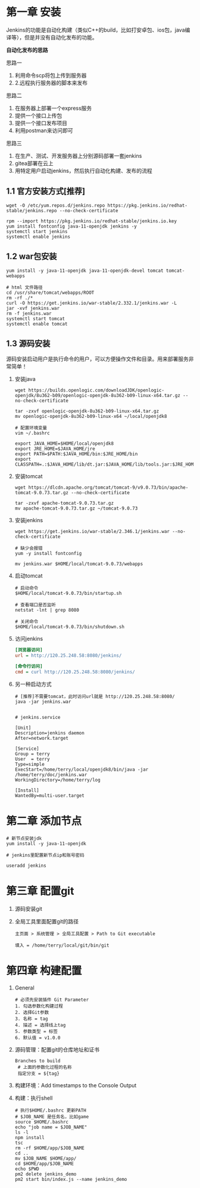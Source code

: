 # 第一章 安装

Jenkins的功能是自动化构建（类似C++的build，比如打安卓包、ios包，java编译等），但是并没有自动化发布的功能。



**自动化发布的思路**

思路一

1. 利用命令scp将包上传到服务器 
2. 2.远程执行服务器的脚本来发布



思路二

1. 在服务器上部署一个express服务
2. 提供一个接口上传包
3. 提供一个接口发布项目
4. 利用postman来访问即可



思路三

1. 在生产、测试、开发服务器上分别源码部署一套jenkins
2. gitea部署在云上
3. 用特定用户启动jenkins，然后执行自动化构建、发布的流程



## 1.1 官方安装方式[推荐]

```shell
wget -O /etc/yum.repos.d/jenkins.repo https://pkg.jenkins.io/redhat-stable/jenkins.repo --no-check-certificate

rpm --import https://pkg.jenkins.io/redhat-stable/jenkins.io.key
yum install fontconfig java-11-openjdk jenkins -y
systemctl start jenkins
systemctl enable jenkins
```



## 1.2 war包安装

```shell
yum install -y java-11-openjdk java-11-openjdk-devel tomcat tomcat-webapps

# html 文件路径
cd /usr/share/tomcat/webapps/ROOT
rm -rf ./*
curl -O https://get.jenkins.io/war-stable/2.332.1/jenkins.war -L
jar -xvf jenkins.war
rm -f jenkins.war
systemctl start tomcat
systemctl enable tomcat
```



## 1.3 源码安装

源码安装启动用户是执行命令的用户，可以方便操作文件和目录。用来部署服务非常简单！

1. 安装java

   ```shell
   wget https://builds.openlogic.com/downloadJDK/openlogic-openjdk/8u362-b09/openlogic-openjdk-8u362-b09-linux-x64.tar.gz --no-check-certificate
   
   tar -zxvf openlogic-openjdk-8u362-b09-linux-x64.tar.gz
   mv openlogic-openjdk-8u362-b09-linux-x64 ~/local/openjdk8
   
   # 配置环境变量
   vim ~/.bashrc
   
   export JAVA_HOME=$HOME/local/openjdk8
   export JRE_HOME=$JAVA_HOME/jre
   export PATH=$PATH:$JAVA_HOME/bin:$JRE_HOME/bin
   export CLASSPATH=.:$JAVA_HOME/lib/dt.jar:$JAVA_HOME/lib/tools.jar:$JRE_HOME/lib
   ```

2. 安装tomcat

   ```shell
   wget https://dlcdn.apache.org/tomcat/tomcat-9/v9.0.73/bin/apache-tomcat-9.0.73.tar.gz --no-check-certificate
   
   tar -zxvf apache-tomcat-9.0.73.tar.gz
   mv apache-tomcat-9.0.73.tar.gz ~/tomcat-9.0.73
   ```

3. 安装jenkins

   ```shell
   wget https://get.jenkins.io/war-stable/2.346.1/jenkins.war --no-check-certificate
   
   # 缺少会报错
   yum -y install fontconfig
   
   mv jenkins.war $HOME/local/tomcat-9.0.73/webapps
   ```

4. 启动tomcat

   ```shell
   # 启动命令
   $HOME/local/tomcat-9.0.73/bin/startup.sh
   
   # 查看端口是否监听
   netstat -lnt | grep 8080
   
   # 关闭命令
   $HOME/local/tomcat-9.0.73/bin/shutdown.sh
   ```

5. 访问jenkins

   ```ini
   [浏览器访问]
   url = http://120.25.248.58:8080/jenkins/
   
   [命令行访问]
   cmd = curl http://120.25.248.58:8080/jenkins/
   ```

6. 另一种启动方式

   ```shell
   # [推荐]不需要tomcat，此时访问url就是 http://120.25.248.58:8080/ 
   java -jar jenkins.war
   
   
   # jenkins.service
   
   [Unit]
   Description=jenkins daemon
   After=network.target
   
   [Service]
   Group = terry
   User  = terry
   Type=simple
   ExecStart=/home/terry/local/openjdk8/bin/java -jar /home/terry/doc/jenkins.war
   WorkingDirectory=/home/terry/log
   
   [Install]
   WantedBy=multi-user.target
   ```
   
   



# 第二章 添加节点

```shell
# 新节点安装jdk
yum install -y java-11-openjdk

# jenkins里配置新节点ip和账号密码

useradd jenkins
```







# 第三章 配置git



1. 源码安装git

2. 全局工具里面配置git的路径

   ```shell
   主页面 > 系统管理 > 全局工具配置 > Path to Git executable
   
   填入 = /home/terry/local/git/bin/git
   ```






# 第四章 构建配置

1. General

   ```shell
   # 必须先安装插件 Git Parameter
   1. 勾选参数化构建过程
   2. 选择Git参数
   3. 名称 = tag
   4. 描述 = 选择线上tag
   5. 参数类型 = 标签
   6. 默认值 = v1.0.0
   ```

   

2. 源码管理：配置git的仓库地址和证书

   ```shell
   Branches to build
   	# 上面的参数化过程的名称
   	指定分支 = ${tag}
   ```

   

3. 构建环境：Add timestamps to the Console Output

4. 构建：执行shell

   ```shell
   # 执行$HOME/.bashrc 更新PATH
   # $JOB_NAME 是任务名，比如game
   source $HOME/.bashrc
   echo "job name = $JOB_NAME"
   ls -l
   npm install
   tsc
   rm -rf $HOME/app/$JOB_NAME
   cd ..
   mv $JOB_NAME $HOME/app/
   cd $HOME/app/$JOB_NAME
   echo $PWD
   pm2 delete jenkins_demo
   pm2 start bin/index.js --name jenkins_demo
   ```

   

